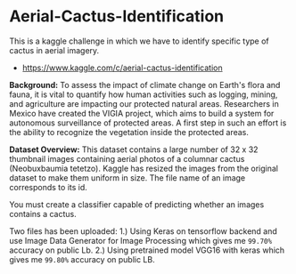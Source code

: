 # Aerial-Cactus-Identification

This is a kaggle challenge in which we have to identify specific type of cactus in aerial imagery.
*  https://www.kaggle.com/c/aerial-cactus-identification

**Background:** To assess the impact of climate change on Earth's flora and fauna, it is vital to quantify how human activities such as logging, mining, and agriculture are impacting our protected natural areas. Researchers in Mexico have created the VIGIA project, which aims to build a system for autonomous surveillance of protected areas. A first step in such an effort is the ability to recognize the vegetation inside the protected areas.

**Dataset Overview:**
This dataset contains a large number of 32 x 32 thumbnail images containing aerial photos of a columnar cactus (Neobuxbaumia tetetzo). Kaggle has resized the images from the original dataset to make them uniform in size. The file name of an image corresponds to its id.

You must create a classifier capable of predicting whether an images contains a cactus.

Two files has been uploaded:
1.) Using Keras on tensorflow backend and use Image Data Generator for Image Processing which gives me `99.70%` accuracy on public Lb.
2.) Using pretrained model VGG16 with keras which gives me `99.80%` accuracy on public LB.
